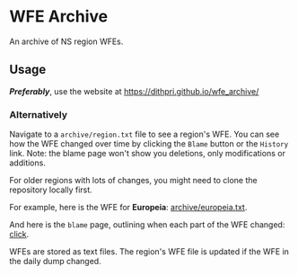 # WFE Archive

An archive of NS region WFEs.

## Usage

***Preferably***, use the website at https://dithpri.github.io/wfe_archive/

### Alternatively

Navigate to a `archive/region.txt` file to see a region's WFE. You can see how the WFE changed over time by clicking the `Blame` button or the `History` link.
Note: the blame page won't show you deletions, only modifications or additions.

For older regions with lots of changes, you might need to clone the repository locally first.

For example, here is the WFE for **Europeia**: [archive/europeia.txt](./archive/europeia.txt).

And here is the `blame` page, outlining when each part of the WFE changed: [click](../../blame/main/archive/europeia.txt).

WFEs are stored as text files. The region's WFE file is updated if the WFE in the daily dump changed.
